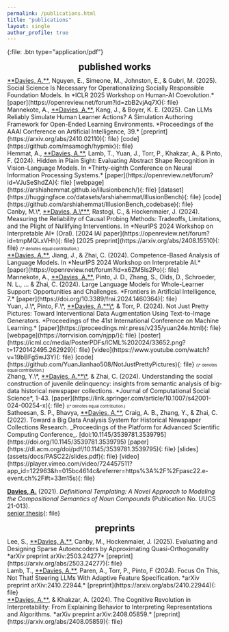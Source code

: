 ```yaml
---
permalink: /publications.html
title: "publications"
layout: single
author_profile: true
---
```


<style type="text/css">
  /* --- PAGE MODIFICATIONS --- */
  /* doing this with the page allows us to take up everything right of the author profile sidebar -- otherwise, twocol is too narrow */
  .page {   
    padding-right: 0px;
  }
  /* enable two-column mode for everything below page title */
  .page__content {
    columns: 2;
    column-gap: 20px;
    /* column-rule: 1px solid #51555d; */
  }
  /* reduce size of the top margin for h2 (## ...) blocks -- the only one changed is the first ome (2em -> 0em); and centering looks nicer here */
  h2 {
    margin: 0em 0 0.5em;
    text-align: center;
  }

  /* --- CUSTOM DIVS --- */
  /* wrap the full page in <div class="twocol">...</div> to enable two-column mode, and use <div class="break"></div> to end a column and begin the next one */
  .twocol {
    columns: 2;
    column-gap: 10px;
    column-fill: balance;
    column-rule: 2px solid #ff44cc;
    padding: 10px;
  }
  /* column break to start the second column */
  .break {
    break-before: column;
  }
</style>

{:file: .btn type="application/pdf"}

## published works

<div id="aiss"></div>
<ins>**Davies, A.**</ins>, Nguyen, E., Simeone, M., Johnston, E., & Gubri, M. (2025). Social Science Is Necessary for Operationalizing Socially Responsible Foundation Models. In *ICLR 2025 Workshop on Human-AI Coevolution.*     
[paper](https://openreview.net/forum?id=zbB2vjAq7X){: file}

<div id="simlearner"></div>
Mannekote, A., <ins>**Davies, A.**</ins>, Kang, J., & Boyer, K. E. (2025). Can LLMs Reliably Simulate Human Learner Actions? A Simulation Authoring Framework for Open-Ended Learning Environments. *Proceedings of the AAAI Conference on Artificial Intelligence, 39.*     
[preprint](https://arxiv.org/abs/2410.02110){: file} [code](https://github.com/msamogh/hypmix){: file}     

<div id="illusionbench"></div>
Hemmat, A., <ins>**Davies, A.**</ins>, Lamb, T., Yuan, J., Torr, P., Khakzar, A., & Pinto, F. (2024). Hidden in Plain Sight: Evaluating Abstract Shape Recognition in Vision-Language Models. In *Thirty-eighth Conference on Neural Information Processing Systems.*     
[paper](https://openreview.net/forum?id=VJuSeShdZA){: file} [webpage](https://arshiahemmat.github.io/illusionbench/){: file} [dataset](https://huggingface.co/datasets/arshiahemmat/IllusionBench){: file} [code](https://github.com/arshiahemmat/IllusionBench_codebase){: file}

<div id="cpreliable"></div>
Canby, M.\*, <ins>**Davies, A.\***</ins>, Rastogi, C., & Hockenmaier, J. (2024). Measuring the Reliability of Causal Probing Methods: Tradeoffs, Limitations, and the Plight of Nullifying Interventions. In *NeurIPS 2024 Workshop on Interpretable AI* (Oral).     
[2024 IAI paper](https://openreview.net/forum?id=tmpMQLxVHh){: file} [2025 preprint](https://arxiv.org/abs/2408.15510){: file}     
<span style="font-size:0.67em;">(\* denotes equal contribution.)</span>

<div id="calm"></div>
<ins>**Davies, A.**</ins>, Jiang, J., & Zhai, C. (2024). Competence-Based Analysis of Language Models. In *NeurIPS 2024 Workshop on Interpretable AI.*     
[paper](https://openreview.net/forum?id=x6ZM5Is2Po){: file}

<div id="wholelearner"></div>
Mannekote, A., <ins>**Davies, A.**</ins>, Pinto, J. D., Zhang, S., Olds, D., Schroeder, N. L., ... & Zhai, C. (2024). Large Language Models for Whole-Learner Support: Opportunities and Challenges. *Frontiers in Artificial Intelligence, 7.*     
[paper](https://doi.org/10.3389/frai.2024.1460364){: file}

<div id="njpp"></div>
Yuan, J.\*, Pinto, F.\*, <ins>**Davies, A.**\*</ins>, & Torr, P. (2024). Not Just Pretty Pictures: Toward Interventional Data Augmentation Using Text-to-Image Generators. *Proceedings of the 41st International Conference on Machine Learning.*     
[paper](https://proceedings.mlr.press/v235/yuan24e.html){: file} [webpage](https://torrvision.com/njpp/){: file} [poster](https://icml.cc/media/PosterPDFs/ICML%202024/33652.png?t=1720142495.262929){: file} [video](https://www.youtube.com/watch?v=19bBFg5wJ3Y){: file} [code](https://github.com/YuanJianhao508/NotJustPrettyPictures){: file}     
<span style="font-size:0.67em;">(\* denotes equal contribution.)</span>

<div id="judel2"></div>
Zhang, Y.\*, <ins>**Davies, A.**\*</ins>, & Zhai, C. (2024). Understanding the social construction of juvenile delinquency: insights from semantic analysis of big-data historical newspaper collections. *Journal of Computational Social Science*, 1-43.     
[paper](https://link.springer.com/article/10.1007/s42001-024-00254-x){: file}     
<span style="font-size:0.67em;">(\* denotes equal contribution.)</span>

<div id="judel"></div>
Satheesan, S. P., Bhavya, <ins>**Davies, A.**</ins>, Craig, A. B., Zhang, Y., & Zhai, C. (2022). Toward a Big Data Analysis System for Historical Newspaper Collections Research. _Proceedings of the Platform for Advanced Scientific Computing Conference_. [doi:10.1145/3539781.3539795](https://doi.org/10.1145/3539781.3539795)       
[paper](https://dl.acm.org/doi/pdf/10.1145/3539781.3539795){: file} [slides](assets/docs/PASC22/slides.pdf){: file} [video](https://player.vimeo.com/video/724457511?app_id=122963&h=015bc4614c&referrer=https%3A%2F%2Fpasc22.e-event.ch%2F#t=33m15s){: file}

<ins>**Davies, A.**</ins> (2021). *Definitional Templating: A Novel Approach to Modeling the Compositional Semantics of Noun Compounds* (Publication No. UUCS 21-013).       
[senior thesis](https://www.cs.utah.edu/docs/techreports/2021/PDF/UUCS-21-013.pdf){: file}

<div class="break"></div>

## preprints

<div id="fit"></div>
Lee, S., <ins>**Davies, A.**</ins>, Canby, M., Hockenmaier, J. (2025). Evaluating and Designing Sparse Autoencoders by Approximating Quasi-Orthogonality *arXiv preprint arXiv:2503.24277*     
[preprint](https://arxiv.org/abs/2503.24277){: file}

<div id="fit"></div>
Lamb, T., <ins>**Davies, A.**</ins>, Paren, A., Torr, P., Pinto, F (2024). Focus On This, Not That! Steering LLMs With Adaptive Feature Specification. *arXiv preprint arXiv:2410.22944.*     
[preprint](https://arxiv.org/abs/2410.22944){: file}

<div id="coginterp"></div>
<ins>**Davies, A.**</ins>, & Khakzar, A. (2024). The Cognitive Revolution in Interpretability: From Explaining Behavior to Interpreting Representations and Algorithms. *arXiv preprint arXiv:2408.05859.*     
[preprint](https://arxiv.org/abs/2408.05859){: file}
